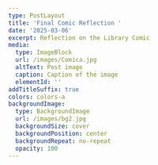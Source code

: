 ```yaml
---
type: PostLayout
title: 'Final Comic Reflection '
date: '2025-03-06'
excerpt: Reflection on the Library Comic
media:
  type: ImageBlock
  url: /images/Comica.jpg
  altText: Post image
  caption: Caption of the image
  elementId: ''
addTitleSuffix: true
colors: colors-a
backgroundImage:
  type: BackgroundImage
  url: /images/bg2.jpg
  backgroundSize: cover
  backgroundPosition: center
  backgroundRepeat: no-repeat
  opacity: 100
---
```


